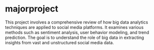 # majorproject
This project involves a comprehensive review of how big data analytics techniques are applied to social media platforms. It examines various methods such as sentiment analysis, user behavior modeling, and trend prediction. The goal is to understand the role of big data in extracting insights from vast and unstructured social media data. 
